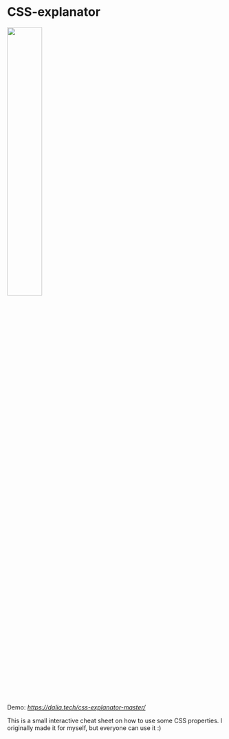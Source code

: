 # CSS-explanator

<img src="https://user-images.githubusercontent.com/119595939/211916250-de4d2e6a-4099-4dfe-8a71-63a90f205bae.JPG" width=40%>

Demo: *https://dalia.tech/css-explanator-master/*


This is a small interactive cheat sheet on how to use some CSS properties. I originally made it for myself, but everyone can use it :)

